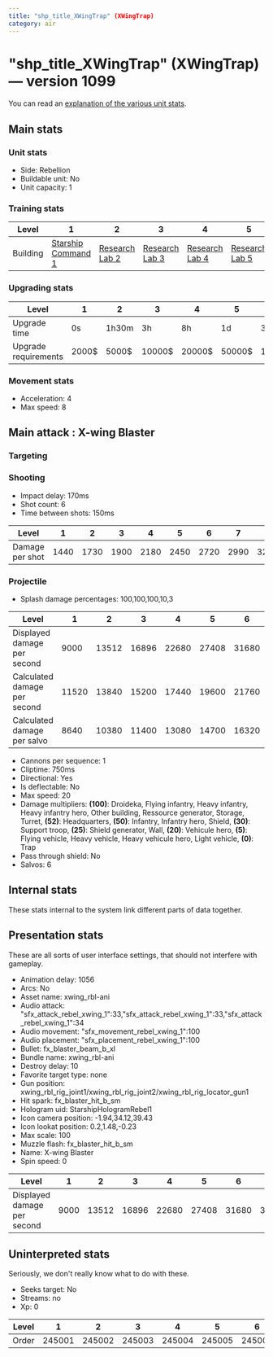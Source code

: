 ```yaml
---
title: "shp_title_XWingTrap" (XWingTrap)
category: air
---
```


# "shp_title_XWingTrap" (XWingTrap) — version 1099

You can read an [explanation  of the various unit stats](unitexplained.md).

## Main stats

### Unit stats

  * Side: Rebellion
  * Buildable unit: No
  * Unit capacity: 1

### Training stats

|Level   |1                                           |2                                     |3                                     |4                                     |5                                     |6                                     |7                                     |8                                     |9                                     |10                                     |
|--------|--------------------------------------------|--------------------------------------|--------------------------------------|--------------------------------------|--------------------------------------|--------------------------------------|--------------------------------------|--------------------------------------|--------------------------------------|---------------------------------------|
|Building|[Starship Command 1](rebelFleetCommand.html)|[Research Lab 2](rebelOffenseLab.html)|[Research Lab 3](rebelOffenseLab.html)|[Research Lab 4](rebelOffenseLab.html)|[Research Lab 5](rebelOffenseLab.html)|[Research Lab 6](rebelOffenseLab.html)|[Research Lab 7](rebelOffenseLab.html)|[Research Lab 8](rebelOffenseLab.html)|[Research Lab 9](rebelOffenseLab.html)|[Research Lab 10](rebelOffenseLab.html)|


### Upgrading stats

|Level               |1    |2    |3     |4     |5     |6      |7      |8      |9       |10      |
|--------------------|-----|-----|------|------|------|-------|-------|-------|--------|--------|
|Upgrade time        |0s   |1h30m|3h    |8h    |1d    |3d     |5d     |1w     |1w3d    |2w      |
|Upgrade requirements|2000$|5000$|10000$|20000$|50000$|135000$|225000$|450000$|1500000$|2500000$|


### Movement stats

  * Acceleration: 4
  * Max speed: 8

## Main attack : X-wing Blaster

### Targeting


### Shooting

  * Impact delay: 170ms
  * Shot count: 6
  * Time between shots: 150ms

|Level          |1   |2   |3   |4   |5   |6   |7   |8   |9   |10  |
|---------------|----|----|----|----|----|----|----|----|----|----|
|Damage per shot|1440|1730|1900|2180|2450|2720|2990|3260|3540|4080|


### Projectile

  * Splash damage percentages: 100,100,100,10,3

|Level                       |1    |2    |3    |4    |5    |6    |7    |8    |9    |10   |
|----------------------------|-----|-----|-----|-----|-----|-----|-----|-----|-----|-----|
|Displayed damage per second |9000 |13512|16896|22680|27408|31680|36240|40200|45216|49632|
|Calculated damage per second|11520|13840|15200|17440|19600|21760|23920|26080|28320|32640|
|Calculated damage per salvo |8640 |10380|11400|13080|14700|16320|17940|19560|21240|24480|


  * Cannons per sequence: 1
  * Cliptime: 750ms
  * Directional: Yes
  * Is deflectable: No
  * Max speed: 20
  * Damage multipliers: **(100)**: Droideka, Flying infantry, Heavy infantry, Heavy infantry hero, Other building, Ressource generator, Storage, Turret, **(52)**: Headquarters, **(50)**: Infantry, Infantry hero, Shield, **(30)**: Support troop, **(25)**: Shield generator, Wall, **(20)**: Vehicule hero, **(5)**: Flying vehicle, Heavy vehicle, Heavy vehicule hero, Light vehicle, **(0)**: Trap
  * Pass through shield: No
  * Salvos: 6

## Internal stats

These stats internal to the system link different parts of data together.


## Presentation stats

These are all sorts of user interface settings, that should not interfere with gameplay.

  * Animation delay: 1056
  * Arcs: No
  * Asset name: xwing_rbl-ani
  * Audio attack: "sfx_attack_rebel_xwing_1":33,"sfx_attack_rebel_xwing_1":33,"sfx_attack_rebel_xwing_1":34
  * Audio movement: "sfx_movement_rebel_xwing_1":100
  * Audio placement: "sfx_placement_rebel_xwing_1":100
  * Bullet: fx_blaster_beam_b_xl
  * Bundle name: xwing_rbl-ani
  * Destroy delay: 10
  * Favorite target type: none
  * Gun position: xwing_rbl_rig_joint1/xwing_rbl_rig_joint2/xwing_rbl_rig_locator_gun1
  * Hit spark: fx_blaster_hit_b_sm
  * Hologram uid: StarshipHologramRebel1
  * Icon camera position: -1.94,34.12,39.43
  * Icon lookat position: 0.2,1.48,-0.23
  * Max scale: 100
  * Muzzle flash: fx_blaster_hit_b_sm
  * Name: X-wing Blaster
  * Spin speed: 0

|Level                      |1   |2    |3    |4    |5    |6    |7    |8    |9    |10   |
|---------------------------|----|-----|-----|-----|-----|-----|-----|-----|-----|-----|
|Displayed damage per second|9000|13512|16896|22680|27408|31680|36240|40200|45216|49632|


## Uninterpreted stats

Seriously, we don't really know what to do with these.

  * Seeks target: No
  * Streams: no
  * Xp: 0

|Level|1     |2     |3     |4     |5     |6     |7     |8     |9     |10    |
|-----|------|------|------|------|------|------|------|------|------|------|
|Order|245001|245002|245003|245004|245005|245006|245007|245008|245009|245010|


